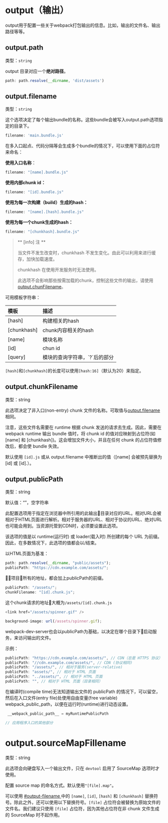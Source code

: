 # output（输出）

output用于配置一些关于webpack打包输出的信息。比如，输出的文件名、输出路径等等。

## output.path

类型：`string`

output 目录对应一个**绝对路径**。

```js
path: path.resolve(__dirname, 'dist/assets')
```

## output.filename

类型：`string`

这个选项决定了每个输出bundle的名称。这些bundle会被写入output.path选项指定的目录下。

```js
filename: 'main.bundle.js'
```

在多入口起点、代码分隔等会生成多个bundle的情况下，可以使用下面的占位符来命名：

**使用入口名称**：

```js
filename: "[name].bundle.js"
```

**使用内部chunk id：**

```js
filename: "[id].bundle.js"
```

**使用为每一次构建（build）生成的hash：**

```js
filename: "[name].[hash].bundle.js"
```

**使用为每一个chunk生成的hash：**

```js
filename: "[chunkhash].bundle.js"
```

> ** \[info\] 注 **
>
> 当文件不发生改变时，chunkhash 不发生变化。由此可以利用来进行缓存，加快加载速度。
>
> chunkhash 在使用开发服务时无法使用。
>
> 此选项不会影响那些按需加载的chunk，控制这些文件的输出，请使用[output.chunFilename](#outputchunkfilename)。

可用模板字符串：

| 模板 | 描述 |
| :--- | :--- |
| \[hash\] | 构建相关的hash |
| \[chunkhash\] | chunk内容相关的hash |
| \[name\] | 模块名称 |
| \[id\] | chun id |
| \[query\] | 模块的查询字符串，\`?\`后的部分 |

`[hash]`和`[chunkhash]`的长度可以使用`[hash:16]`（默认为20）来指定。

## output.chunkFilename

类型：string

此选项决定了非入口\(non-entry\) chunk 文件的名称。可取值与[output.filename](#outputfilename) 相同。

注意，这些文件名需要在 runtime 根据 chunk 发送的请求去生成。因此，需要在 webpack runtime 输出 bundle 值时，将 chunk id 的值对应映射到占位符\(如 \[name\] 和 \[chunkhash\]\)。这会增加文件大小，并且在任何 chunk 的占位符值修改后，都会使 bundle 失效。

默认使用 `[id].js` 或从 output.filename 中推断出的值（\[name\] 会被预先替换为 \[id\] 或 \[id\].）。

## output.publicPath

类型：string

默认值：“”，空字符串

此配置选项用于指定在浏览器中所引用的此输出目录对应的URL。相对URL会被相对于HTML页面进行解析。相对于服务器的URL、相对于协议的URL、绝对URL也可能会用到。当资源托管到CDN时，必须要设置此选项。

该选项的值是以 runtime\(运行时\) 或 loader\(载入时\) 所创建的每个 URL 为前缀。因此，在多数情况下，此选项的值都会以/结束。

以HTML页面为基准：

```js
path: path.resolve(__dirname, "public/assets");
publicPath: "https://cdn.example.com/assets/";
```

项目所有的地址，都会加上publicPath的前缀。

```js
publicPath: "/assets/";
chunkFilename: "[id].chunk.js";
```

这个chunk请求的地址大概为`/assets/[id].chunk.js`

```js
<link href="/assets/spinner.gif" />
```

```js
background-image: url(/assets/spinner.gif);
```

webpack-dev-server也会以publicPath为基础，以决定在哪个目录下启动服务，来访问输出的文件。

示例：

```js
publicPath: "https://cdn.example.com/assets/", // CDN（总是 HTTPS 协议）
publicPath: "//cdn.example.com/assets/", // CDN (协议相同)
publicPath: "/assets/", // 相对于服务(server-relative)
publicPath: "assets/", // 相对于 HTML 页面
publicPath: "../assets/", // 相对于 HTML 页面
publicPath: "", // 相对于 HTML 页面（目录相同）
```

在编译时\(compile time\)无法知道输出文件的 publicPath 的情况下，可以留空，然后在入口文件\(entry file\)处使用自由变量\(free variable\) webpack\_public\_path，以便在运行时\(runtime\)进行动态设置。

```js
 __webpack_public_path__ = myRuntimePublicPath

// 应用程序入口的其他部分
```

# output.sourceMapFillename

类型：string

此选项会向硬盘写入一个输出文件，只在 `devtool` 启用了 SourceMap 选项时才使用。

配置 source map 的命名方式。默认使用`"[file].map"`。

可以使用 [\#output-filename ](#outputfilename)中的 `[name]`, `[id]`, `[hash]` 和 `[chunkhash]` 替换符号。除此之外，还可以使用以下替换符号。`[file]` 占位符会被替换为原始文件的文件名。我们建议只使用 `[file]` 占位符，因为其他占位符在非 chunk 文件生成的 SourceMap 时不起作用。

